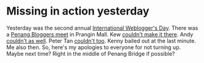 Missing in action yesterday
===

Yesterday was the second annual [International Weblogger's Day](http://chronicled.org/intlblogday/). There was a [Penang Bloggers meet](http://jogalong.blogspot.com/2005/06/today-is-international-webloggers-day.html "today is international webloggers day (inweday)") in Prangin Mall. Kew [couldn't make it there](http://wekgna.com/blog/?p=44 "Internation Bloggers Day & appologies to Penang Bloggers!"). Andy [couldn't as well](http://wittysquirrel.blogspot.com/2005/06/inweday-meetup-in-penang.html "InWeDay meetup in Penang"). Peter Tan [couldn't too](http://www.petertan.com/blog/archives/2005/06/june_bloggers_m.html "June Bloggers Meet in Penang"). Kenny bailed out at the last minute. Me also then. So, here's my apologies to everyone for not turning up. Maybe next time? Right in the middle of Penang Bridge if possible?